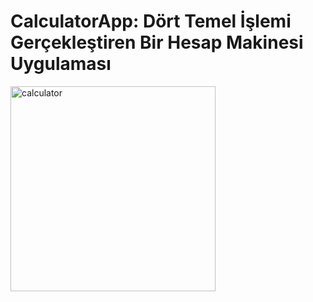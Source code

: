 # CalculatorApp: Dört Temel İşlemi Gerçekleştiren Bir Hesap Makinesi Uygulaması
<img width="328" alt="calculator" src="https://user-images.githubusercontent.com/51100359/163655217-02865c60-0a1e-4981-80ee-2f52bcfaf3b2.png">
